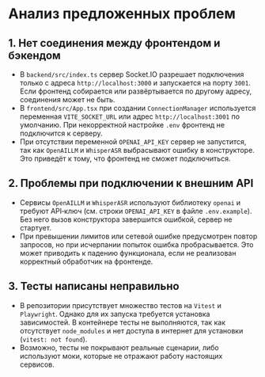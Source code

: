# Анализ предложенных проблем

## 1. Нет соединения между фронтендом и бэкендом
- В `backend/src/index.ts` сервер Socket.IO разрешает подключения только с адреса `http://localhost:3000` и запускается на порту `3001`. Если фронтенд собирается или развёртывается по другому адресу, соединения может не быть.
- В `frontend/src/App.tsx` при создании `ConnectionManager` используется переменная `VITE_SOCKET_URL` или адрес `http://localhost:3001` по умолчанию. При некорректной настройке `.env` фронтенд не подключится к серверу.
- При отсутствии переменной `OPENAI_API_KEY` сервер не запустится, так как `OpenAILLM` и `WhisperASR` выбрасывают ошибку в конструкторе. Это приведёт к тому, что фронтенд не сможет подключиться.

## 2. Проблемы при подключении к внешним API
- Сервисы `OpenAILLM` и `WhisperASR` используют библиотеку `openai` и требуют API‑ключ (см. строки `OPENAI_API_KEY` в файле `.env.example`). Без него вызов конструктора завершится ошибкой, сервер не стартует.
- При превышении лимитов или сетевой ошибке предусмотрен повтор запросов, но при исчерпании попыток ошибка пробрасывается. Это может приводить к падению функционала, если не реализован корректный обработчик на фронтенде.

## 3. Тесты написаны неправильно
- В репозитории присутствует множество тестов на `Vitest` и `Playwright`. Однако для их запуска требуется установка зависимостей. В контейнере тесты не выполняются, так как отсутствует `node_modules` и нет доступа в интернет для установки (`vitest: not found`).
- Возможно, тесты не покрывают реальные сценарии, либо используют моки, которые не отражают работу настоящих сервисов.

